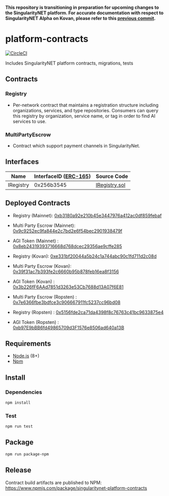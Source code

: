 **This repository is transitioning in preparation for upcoming changes to the SingularityNET platform. For accurate documentation with respect to SingularityNET Alpha on Kovan, please refer to this [previous commit](https://github.com/singnet/platform-contracts/tree/c1308d82a23249fc9e2ad29aa990fc2eb813c3a3).**

# platform-contracts

[![CircleCI](https://circleci.com/gh/singnet/platform-contracts.svg?style=svg)](https://circleci.com/gh/singnet/platform-contracts)

Includes SingularityNET platform contracts, migrations, tests

## Contracts

### Registry
* Per-network contract that maintains a registration structure including organizations, services, and type repositories. Consumers can query this registry by organization, service name, or tag in order to find AI services to use.

### MultiPartyEscrow
* Contract which support payment channels in SingularityNet.

## Interfaces

| Name      | InterfaceID ([ERC-165](https://eips.ethereum.org/EIPS/eip-165)) | Source Code                              |
|-----------|-----------------------------------------------------------------|------------------------------------------|
| IRegistry | 0x256b3545                                                      | [IRegistry.sol](contracts/IRegistry.sol) |

## Deployed Contracts
* Registry (Mainnet): [0xb3180a92e210b45e3447976a412ac0df859febaf](https://etherscan.io/address/0xb3180a92e210b45e3447976a412ac0df859febaf)
* Multi Party Escrow (Mainnet): [0x9c9252ec9fa844e2c7bd2e6f54bec2901938479f](https://etherscan.io/address/0x9c9252ec9fa844e2c7bd2e6f54bec2901938479f)
* AGI Token (Mainnet) :  [0x8eb24319393716668d768dcec29356ae9cffe285](https://etherscan.io/address/0x8eb24319393716668d768dcec29356ae9cffe285)

* Registry (Kovan): [0xe331bf20044a5b24c1a744abc90c1fd711d2c08d](https://kovan.etherscan.io/address/0xe331bf20044a5b24c1a744abc90c1fd711d2c08d)
* Multi Party Escrow (Kovan): [0x39f31ac7b393fe2c6660b95b878feb16ea8f3156](https://kovan.etherscan.io/address/0x39f31ac7b393fe2c6660b95b878feb16ea8f3156)
* AGI Token (Kovan) :  [0x3b226fF6AAd7851d3263e53Cb7688d13A07f6E81](https://kovan.etherscan.io/address/0x3b226fF6AAd7851d3263e53Cb7688d13A07f6E81)

* Multi Party Escrow (Ropsten) :  [0x7e6366fbe3bdfce3c906667911fc5237cc96bd08](https://ropsten.etherscan.io/address/0x7e6366fbe3bdfce3c906667911fc5237cc96bd08)
* Registry (Ropsten) :  [0x5156fde2ca71da4398f8c76763c41bc9633875e4](https://ropsten.etherscan.io/address/0x5156fde2ca71da4398f8c76763c41bc9633875e4)
* AGI Token (Ropsten) :  [0xb97E9bBB6fd49865709d3F1576e8506ad640a13B](https://ropsten.etherscan.io/address/0xb97E9bBB6fd49865709d3F1576e8506ad640a13B)

## Requirements
* [Node.js](https://github.com/nodejs/node) (8+)
* [Npm](https://www.npmjs.com/package/npm)

## Install

### Dependencies
```bash
npm install
```

### Test 
```bash
npm run test
```

## Package
```bash
npm run package-npm
```

## Release
Contract build artifacts are published to NPM: https://www.npmjs.com/package/singularitynet-platform-contracts
